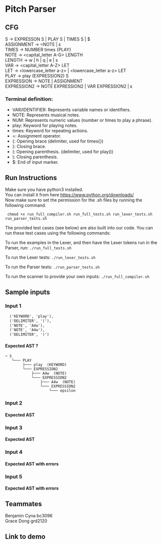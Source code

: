 # Pitch Parser


## CFG

S → EXPRESSON S | PLAY S | TIMES S | $ <br>
ASSIGNMENT → =NOTE | ε <br>
TIMES → NUMBER times {PLAY} <br>
NOTE → <capital_letter A-G> <num> LENGTH <br>
LENGTH → w | h | q | e | s <br>
VAR →  <capital_letter A-Z> LET <br>
LET → <lowercase_letter a-z> | <lowercase_letter a-z> LET <br>
PLAY → play (EXPRESSION2) S <br>
EXPRESSION → NOTE |  ASSIGNMENT <br>
EXPRESSION2 → NOTE EXPRESSION2 | VAR EXPRESSION2 | ε <br>


### Terminal definition:
- VAR/IDENTIFIER: Represents variable names or identifiers.
- NOTE: Represents musical notes.
- NUM: Represents numeric values (number or times to play a phrase).
- play: Keyword for playing notes.
- times: Keyword for repeating actions.
- =: Assignment operator.
- {: Opening brace (delimiter, used for times{})
- }: Closing brace. 
- (: Opening parenthesis. (delimiter, used for play())
- ): Closing parenthesis.
- $: End of input marker.


## Run Instructions 
Make sure you have python3 installed.   <br>
You can install it from here https://www.python.org/downloads/  <br>
Now make sure to set the permission for the .sh files by running the following command. <br>

``` chmod +x run_full_compiler.sh run_full_tests.sh run_lexer_tests.sh run_parser_tests.sh```
<br>

The provided test cases (see below) are also built into our code. You can run these test cases using the following commands: <br> 

To run the examples in the Lexer, and then have the Lexer tokens run in the Parser, run:
``` ./run_full_tests.sh ``` 

To run the Lexer tests:
``` ./run_lexer_tests.sh ``` 

To run the Parser tests:
``` ./run_parser_tests.sh ``` 

To run the scanner to provide your own inputs:
``` ./run_full_compiler.sh ``` 

## Sample inputs 

### Input 1
```markdown
  ('KEYWORD', 'play'),
  ('DELIMITER', '('),
  ('NOTE', 'A4w'),
  ('NOTE', 'A4w'),
  ('DELIMITER', ')')
```

#### Expected AST ?
```plaintext
─ S 
   └─── PLAY
        ├─── play  (KEYWORD)
        └─── EXPRESSION2
            ├─── A4w  (NOTE)
            └─── EXPRESSION2
                ├─── A4w  (NOTE)
                └─── EXPRESSION2
                    └─── epsilon
```

### Input 2

#### Expected AST

### Input 3

#### Expected AST

### Input 4

#### Expected AST with errors

### Input 5

#### Expected AST with errors 


## Teammates 
Benjamin Cyna bc3096 <br>
Grace Dong grd2120 <br>

## Link to demo